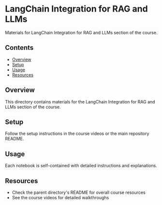 # LangChain Integration for RAG and LLMs

Materials for LangChain Integration for RAG and LLMs section of the course.

## Contents

- [Overview](#overview)
- [Setup](#setup)
- [Usage](#usage)
- [Resources](#resources)

## Overview

This directory contains materials for the LangChain Integration for RAG and LLMs section of the course.

## Setup

Follow the setup instructions in the course videos or the main repository README.

## Usage

Each notebook is self-contained with detailed instructions and explanations.

## Resources

- Check the parent directory's README for overall course resources
- See the course videos for detailed walkthroughs
